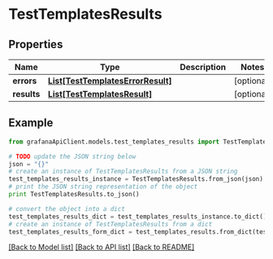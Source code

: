 # TestTemplatesResults


## Properties
Name | Type | Description | Notes
------------ | ------------- | ------------- | -------------
**errors** | [**List[TestTemplatesErrorResult]**](TestTemplatesErrorResult.md) |  | [optional] 
**results** | [**List[TestTemplatesResult]**](TestTemplatesResult.md) |  | [optional] 

## Example

```python
from grafanaApiClient.models.test_templates_results import TestTemplatesResults

# TODO update the JSON string below
json = "{}"
# create an instance of TestTemplatesResults from a JSON string
test_templates_results_instance = TestTemplatesResults.from_json(json)
# print the JSON string representation of the object
print TestTemplatesResults.to_json()

# convert the object into a dict
test_templates_results_dict = test_templates_results_instance.to_dict()
# create an instance of TestTemplatesResults from a dict
test_templates_results_form_dict = test_templates_results.from_dict(test_templates_results_dict)
```
[[Back to Model list]](../README.md#documentation-for-models) [[Back to API list]](../README.md#documentation-for-api-endpoints) [[Back to README]](../README.md)


